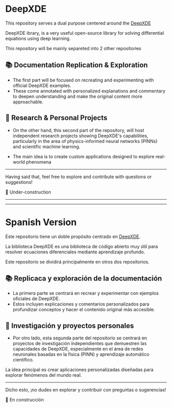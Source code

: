 # DeepXDE

This repository serves a dual purpose centered around the [DeepXDE](https://github.com/lululxvi/deepxde)

DeepXDE ibrary, is a very useful open-source library for solving differential equations using deep learning.

This repository will be mainly separeted into 2 other repositories

## 📚 Documentation Replication & Exploration

- The first part will be focused on recreating and experimenting with official DeepXDE examples. 
- These come annotated with personalized explanations and commentary to deepen understanding and make the original content more approachable.

## 🔬 Research & Personal Projects

- On the other hand, this second part of the repository, will host independent research projects showing DeepXDE's capabilities, particularly in the area of physics-informed neural networks (PINNs) and scientific machine learning.

- The main idea is to create custom applications designed to explore real-world phenomena

---

Having said that, feel free to explore and contribute with questions or suggestions!

🔧 Under-construction

---
---

# Spanish Version

Este repositorio tiene un doble propósito centrado en [DeepXDE](https://github.com/lululxvi/deepxde).

La biblioteca DeepXDE es una biblioteca de código abierto muy útil para resolver ecuaciones diferenciales mediante aprendizaje profundo.

Este repositorio se dividirá principalmente en otros dos repositorios.

## 📚 Replicaca y exploración de la documentación

- La primera parte se centrará en recrear y experimentar con ejemplos oficiales de DeepXDE.
- Estos incluyen explicaciones y comentarios personalizados para profundizar conceptos y hacer el contenido original más accesible.

## 🔬 Investigación y proyectos personales

- Por otro lado, esta segunda parte del repositorio se centrará en proyectos de investigación independientes que demuestren las capacidades de DeepXDE, especialmente en el área de redes neuronales basadas en la física (PINN) y aprendizaje automático científico.

La idea principal es crear aplicaciones personalizadas diseñadas para explorar fenómenos del mundo real.

---

Dicho esto, ¡no dudes en explorar y contribuir con preguntas o sugerencias!

🔧 En construcción
